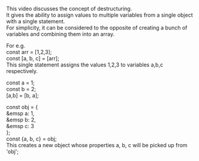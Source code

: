 This video discusses the concept of destructuring.<br/>
It gives the ability to assign values to multiple variables from a single object with a single statement. <br/>
For simplicity, it can be considered to the opposite of creating a bunch of variables and combining them into an array. <br/>

For e.g. <br/>
const arr = [1,2,3];<br/>
const [a, b, c] = [arr];<br/>
This single statement assigns the values 1,2,3 to variables a,b,c respectively.<br/>

const a = 1;<br/>
const b = 2;<br/>
[a,b] = [b, a];<br/>

const obj = {<br/>
&emsp a: 1, <br/>
&emsp b: 2, <br/>
 &emsp c: 3<br/>
};<br/>
const {a, b, c} = obj; <br/>
This creates a new object whose properties a, b, c will be picked up from 'obj';<br/>
